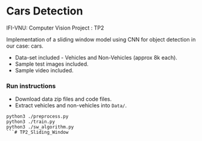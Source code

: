 # Cars Detection
IFI-VNU: Computer Vision Project : TP2

Implementation of a sliding window model using CNN for object detection in our case: cars.

* Data-set included - Vehicles and Non-Vehicles (approx 8k each).
* Sample test images included.
* Sample video included.

### Run instructions

* Download data zip files and code files.
* Extract vehicles and non-vehicles into `Data/`.

```shell
python3 ./preprocess.py
python3 ./train.py
python3 ./sw_algorithm.py
```#   T P 2 _ S l i d i n g _ W i n d o w  
 